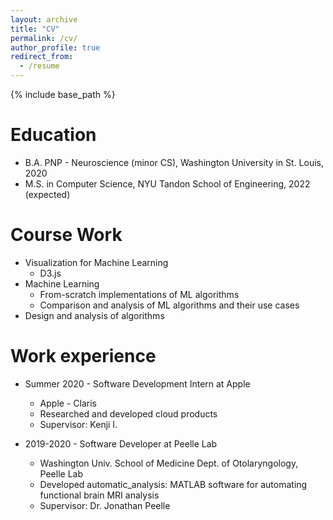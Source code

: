 ```yaml
---
layout: archive
title: "CV"
permalink: /cv/
author_profile: true
redirect_from:
  - /resume
---
```


{% include base_path %}

Education
======
* B.A. PNP - Neuroscience (minor CS), Washington University in St. Louis, 2020
* M.S. in Computer Science, NYU Tandon School of Engineering, 2022 (expected)

  
Course Work
======
* Visualization for Machine Learning
  * D3.js
* Machine Learning
  * From-scratch implementations of ML algorithms
  * Comparison and analysis of ML algorithms and their use cases
* Design and analysis of algorithms

Work experience
======
* Summer 2020 - Software Development Intern at Apple
  * Apple - Claris
  * Researched and developed cloud products
  * Supervisor: Kenji I.

* 2019-2020 - Software Developer at Peelle Lab
  * Washington Univ. School of Medicine Dept. of Otolaryngology, Peelle Lab
  * Developed automatic_analysis: MATLAB software for automating functional brain MRI analysis
  * Supervisor: Dr. Jonathan Peelle
<!-- 
Skills
======
* Skill 1
* Skill 2
  * Sub-skill 2.1
  * Sub-skill 2.2
  * Sub-skill 2.3
* Skill 3

Publications
======
  <ul>{% for post in site.publications %}
    {% include archive-single-cv.html %}
  {% endfor %}</ul>
  
Talks
======
  <ul>{% for post in site.talks %}
    {% include archive-single-talk-cv.html %}
  {% endfor %}</ul>
  
Teaching
======
  <ul>{% for post in site.teaching %}
    {% include archive-single-cv.html %}
  {% endfor %}</ul>
  
Service and leadership
======
* Currently signed in to 43 different slack teams -->
